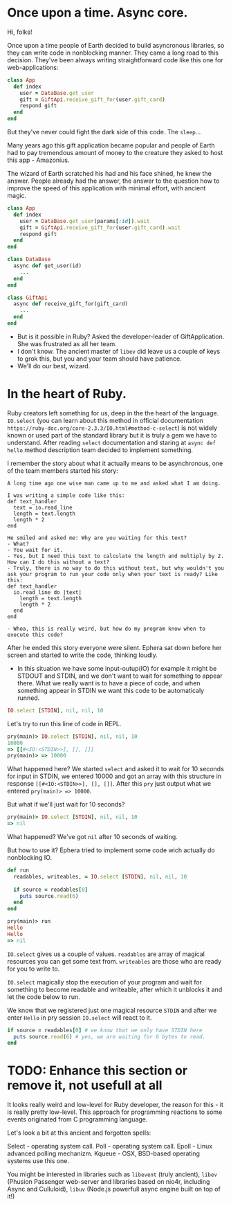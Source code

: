 # Once upon a time. Async core.

Hi, folks!

Once upon a time people of Earth decided to build asyncronous libraries, so they can write code in nonblocking manner. They came a long road to this decision. They've been always writing straightforward code like this one for web-applications:

```ruby
class App
  def index
    user = DataBase.get_user
    gift = GiftApi.receive_gift_for(user.gift_card)
    respond gift
  end
end
```
But they've never could fight the dark side of this code. The `sleep`...

Many years ago this gift application became popular and people of Earth had to pay tremendous amount of money to the creature they asked to host this app - Amazonius.

The wizard of Earth scratched his had and his face shined, he knew the answer. People already had the answer, the answer to the question how to improve the speed of this application with minimal effort, with ancient magic.

```ruby
class App
  def index
    user = DataBase.get_user(params[:id]).wait
    gift = GiftApi.receive_gift_for(user.gift_card).wait
    respond gift
  end
end

class DataBase
  async def get_user(id)
    ...
  end
end

class GiftApi
  async def receive_gift_for(gift_card)
    ...
  end
end
```

- But is it possible in Ruby? Asked the developer-leader of GiftApplication. She was frustrated as all her team.
- I don't know. The ancient master of `libev` did leave us a couple of keys to grok this, but you and your team should have patience.
- We'll do our best, wizard.


# In the heart of Ruby.


Ruby creators left something for us, deep in the the heart of the language. `IO.select` (you can learn about this method in official documentation `https://ruby-doc.org/core-2.3.3/IO.html#method-c-select`) is not widely known or used part of the standard library but it is truly a gem we have to understand. After reading `select` documentation and staring at `async def hello` method description team decided to implement something. 

I remember the story about what it actually means to be asynchronous, one of the team members started his story:

```
A long time ago one wise man came up to me and asked what I am doing.

I was writing a simple code like this:
def text_handler
  text = io.read_line
  length = text.length
  length * 2
end

He smiled and asked me: Why are you waiting for this text?
- What?
- You wait for it.
- Yes, but I need this text to calculate the length and multiply by 2. How can I do this without a text?
- Truly, there is no way to do this without text, but why wouldn't you ask your program to run your code only when your text is ready? Like this:
def text_handler
  io.read_line do |text|
    length = text.length
    length * 2
  end
end

- Whoa, this is really weird, but how do my program know when to execute this code?
```

After he ended this story everyone were silent. Ephera sat down before her screen
and started to write the code, thinking loudly.

- In this situation we have some input-outup(IO) for example it might be STDOUT and STDIN, and we don't want to wait for something to appear there. What we really want is to have a piece of code, and when something appear in STDIN we want this code to be automaticaly runned.

```ruby
IO.select [STDIN], nil, nil, 10
```

Let's try to run this line of code in REPL.

```ruby
pry(main)> IO.select [STDIN], nil, nil, 10
10000
=> [[#<IO:<STDIN>>], [], []]
pry(main)> => 10000
```

What happened here? We started `select` and asked it to wait for 10 seconds for input in STDIN, we entered 10000 and got an array with this structure in response `[[#<IO:<STDIN>>], [], []]`. After this `pry` just output what we entered `pry(main)> => 10000`.


But what if we'll just wait for 10 seconds?
```ruby
pry(main)> IO.select [STDIN], nil, nil, 10
=> nil
```
What happened? We've got `nil` after 10 seconds of waiting.

But how to use it? Ephera tried to implement some code wich actually do nonblocking IO.
```ruby
def run
  readables, writeables, = IO.select [STDIN], nil, nil, 10
  
  if source = readables[0]
    puts source.read(6) 
  end
end
```

```ruby
pry(main)> run 
Hello
Hello
=> nil
```

`IO.select` gives us a couple of values. `readables` are array of magical resources you can get some text from. `writeables` are those who are ready for you to write to.

`IO.select` magically stop the execution of your program and wait for something to become readable and writeable, after which it unblocks it and let the code below to run.

We know that we registered just one magical resource `STDIN` and after we enter `Hello` in pry session `IO.select` will react to it. 
```ruby
if source = readables[0] # we know that we only have STDIN here
  puts source.read(6) # yes, we are waiting for 6 bytes to read.
end
```

# TODO: Enhance this section or remove it, not usefull at all
It looks really weird and low-level for Ruby developer, the reason for this - it is really pretty low-level. This approach for programming reactions to some events originated from C programming language.

Let's look a bit at this ancient and forgotten spells:

Select - operating system call.
Poll - operating system call.
Epoll - Linux advanced polling mechanizm.
Kqueue - OSX, BSD-based operating systems use this one.

You might be interested in libraries such as `libevent` (truly ancient), `libev` (Phusion Passenger web-server and libraries based on nio4r, including Async and Culluloid), `libuv` (Node.js powerfull async engine built on top of it!)
